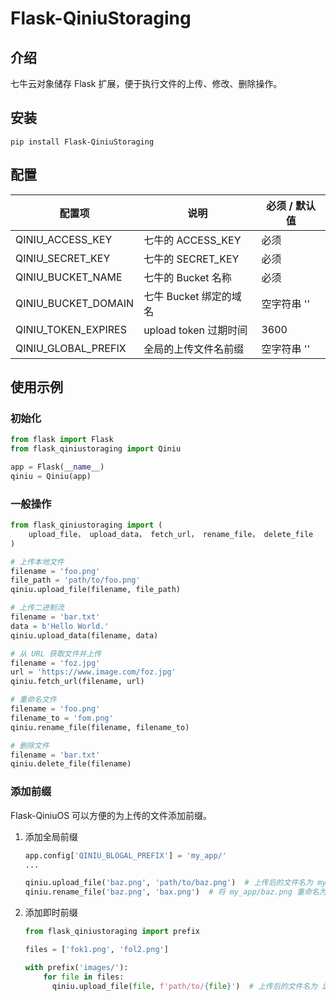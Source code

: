 # Flask-QiniuStoraging

## 介绍
七牛云对象储存 Flask 扩展，便于执行文件的上传、修改、删除操作。

## 安装

```shell
pip install Flask-QiniuStoraging
```

## 配置

| 配置项 | 说明 | 必须 / 默认值 |
| --- | --- | --- |
| QINIU_ACCESS_KEY | 七牛的 ACCESS_KEY | 必须 |
| QINIU_SECRET_KEY | 七牛的 SECRET_KEY | 必须 |
| QINIU_BUCKET_NAME | 七牛的 Bucket 名称 | 必须 |
| QINIU_BUCKET_DOMAIN | 七牛 Bucket 绑定的域名 | 空字符串 '' |
| QINIU_TOKEN_EXPIRES | upload token 过期时间 | 3600 |
| QINIU_GLOBAL_PREFIX | 全局的上传文件名前缀 | 空字符串 '' |

## 使用示例

### 初始化

```python
from flask import Flask
from flask_qiniustoraging import Qiniu

app = Flask(__name__)
qiniu = Qiniu(app)
```

### 一般操作

```python
from flask_qiniustoraging import (
    upload_file， upload_data， fetch_url， rename_file， delete_file
)

# 上传本地文件
filename = 'foo.png'
file_path = 'path/to/foo.png'
qiniu.upload_file(filename, file_path)

# 上传二进制流
filename = 'bar.txt'
data = b'Hello World.'
qiniu.upload_data(filename, data)

# 从 URL 获取文件并上传
filename = 'foz.jpg'
url = 'https://www.image.com/foz.jpg'
qiniu.fetch_url(filename, url)

# 重命名文件
filename = 'foo.png'
filename_to = 'fom.png'
qiniu.rename_file(filename, filename_to)

# 删除文件
filename = 'bar.txt'
qiniu.delete_file(filename)
```

### 添加前缀

Flask-QiniuOS 可以方便的为上传的文件添加前缀。

1. 添加全局前缀

    ```python
    app.config['QINIU_BLOGAL_PREFIX'] = 'my_app/'
    ...

    qiniu.upload_file('baz.png', 'path/to/baz.png')  # 上传后的文件名为 my_app/baz.png
    qiniu.rename_file('baz.png', 'bax.png')  # 将 my_app/baz.png 重命名为 my_app/bax.png
    ```

2. 添加即时前缀

    ```python
    from flask_qiniustoraging import prefix

    files = ['fok1.png', 'fol2.png']
    
    with prefix('images/'):
        for file in files:
          qiniu.upload_file(file, f'path/to/{file}')  # 上传后的文件名为 images/fok1.png, images/fok2.png
    ```

